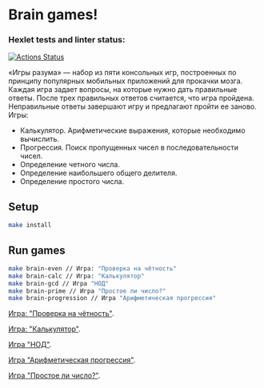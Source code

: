 # Brain games!

### Hexlet tests and linter status:
[![Actions Status](https://github.com/Mikhail-o0/frontend-project-44/actions/workflows/hexlet-check.yml/badge.svg)](https://github.com/Mikhail-o0/frontend-project-44/actions)

«Игры разума» — набор из пяти консольных игр, построенных по принципу популярных мобильных приложений для прокачки мозга. Каждая игра задает вопросы, на которые нужно дать правильные ответы. После трех правильных ответов считается, что игра пройдена. Неправильные ответы завершают игру и предлагают пройти ее заново. Игры:

* Калькулятор. Арифметические выражения, которые необходимо вычислить.
* Прогрессия. Поиск пропущенных чисел в последовательности чисел.
* Определение четного числа.
* Определение наибольшего общего делителя.
* Определение простого числа.


## Setup

```bash
make install
```

## Run games

```bash
make brain-even // Игра: "Проверка на чётность"
make brain-calc // Игра: "Калькулятор"
make brain-gcd // Игра "НОД"
make brain-prime // Игра "Простое ли число?"
make brain-progression // Игра "Арифметическая прогрессия"
```

[Игра: "Проверка на чётность"](https://asciinema.org/connect/b90c4bdd-7014-44db-99d0-b3586ecf0e8d).

[Игра: "Калькулятор"](https://asciinema.org/a/qgcX2HSypPvqu05nN2IVENUgV).

[Игра "НОД"](https://asciinema.org/a/5cmkUKFbVcP5H7pdJYVUemfmC).

[Игра "Арифметическая прогрессия"](https://asciinema.org/a/N1hgvh5ajLGJTwxfN8a91Hr3L).

[Игра "Простое ли число?"](https://asciinema.org/a/gn15WPt2gSxkK61CwKs7q3TMm).
